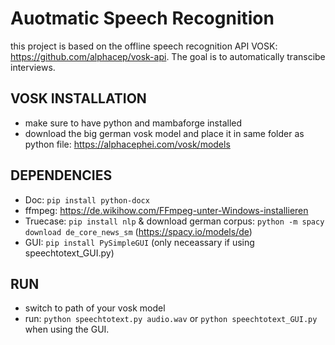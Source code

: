 # Auotmatic Speech Recognition 
this project is based on the offline speech recognition API VOSK: https://github.com/alphacep/vosk-api. The goal is to automatically transcibe interviews.

## VOSK INSTALLATION

* make sure to have python and mambaforge installed
* download the big german vosk model and place it in same folder as python file: https://alphacephei.com/vosk/models

## DEPENDENCIES
* Doc: `pip install python-docx`
* ffmpeg: https://de.wikihow.com/FFmpeg-unter-Windows-installieren 
* Truecase: `pip install nlp` & download german corpus: `python -m spacy download de_core_news_sm` (https://spacy.io/models/de)
* GUI: `pip install PySimpleGUI` (only neceassary if using speechtotext_GUI.py)

## RUN 
* switch to path of your vosk model
* run: `python speechtotext.py audio.wav` or `python speechtotext_GUI.py` when using the GUI. 

